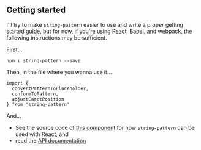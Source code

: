 ## Getting started

I'll try to make `string-pattern` easier to use and write a proper getting started guide,
but for now, if you're using React, Babel, and webpack, the following instructions may
be sufficient.

First...

```
npm i string-pattern --save
```

Then, in the file where you wanna use it...

```
import {
  convertPatternToPlaceholder,
  conformToPattern,
  adjustCaretPosition
} from 'string-pattern'

```

And...

* See the source code of [this component](https://github.com/msafi/string-pattern/blob/49a06df575697fbd82a4497fbd21d3f93bf26fdd/demo/src/components/input.jsx)
for how `string-pattern` can be used with React, and
* read the [API documentation](#api-documentation)
